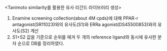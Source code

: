 <Tanimoto similarity를 활용한 유사 리간드 라이브러리 생성>
1. Enamine screening collection(about 4M cpds)에 대해 PPAR-r antagonist(SR11023)와의 유사도(S1)와 ERRa agonist(DS45500853)와의 유사도(S2) 계산
2. S1+S2 값을 기준으로 순위를 매겨 두 개의 reference ligand와 동시에 유사한 분자 순으로 DB를 정리하였다.
